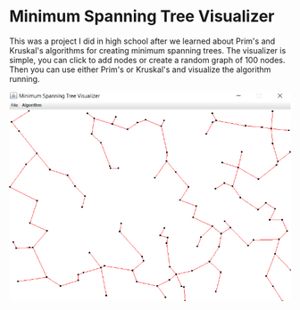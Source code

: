 # Minimum Spanning Tree Visualizer
This was a project I did in high school after we learned about Prim's and Kruskal's algorithms for creating minimum spanning trees. The visualizer is simple, you can click to add nodes or create a random graph of 100 nodes. Then you can use either Prim's or Kruskal's and visualize the algorithm running.
<p align="center">
  <img src="images/mst_visulizer.png" width="600" title="Minimum Spanning Tree Visualizer Output">
</p>